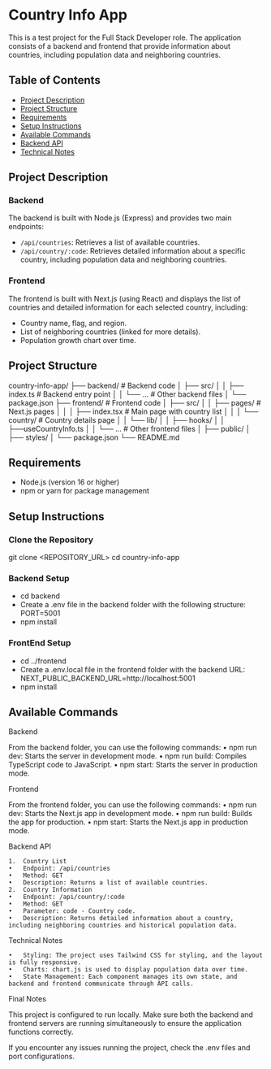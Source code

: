 # Country Info App

This is a test project for the Full Stack Developer role. The application consists of a backend and frontend that provide information about countries, including population data and neighboring countries.

## Table of Contents

- [Project Description](#project-description)
- [Project Structure](#project-structure)
- [Requirements](#requirements)
- [Setup Instructions](#setup-instructions)
- [Available Commands](#available-commands)
- [Backend API](#backend-api)
- [Technical Notes](#technical-notes)

## Project Description

### Backend

The backend is built with Node.js (Express) and provides two main endpoints:
- `/api/countries`: Retrieves a list of available countries.
- `/api/country/:code`: Retrieves detailed information about a specific country, including population data and neighboring countries.

### Frontend

The frontend is built with Next.js (using React) and displays the list of countries and detailed information for each selected country, including:
- Country name, flag, and region.
- List of neighboring countries (linked for more details).
- Population growth chart over time.

## Project Structure
country-info-app/
├── backend/                  # Backend code
│   ├── src/
│   │   ├── index.ts          # Backend entry point
│   │   └── …                 # Other backend files
│   └── package.json
├── frontend/                 # Frontend code
│   ├── src/
│   │   ├── pages/            # Next.js pages
│   │   │   ├── index.tsx     # Main page with country list
│   │   │   └── country/      # Country details page
│   │   └── lib/
│   │       ├── hooks/
│   │           ├──useCountryInfo.ts
│   │   └── …                 # Other frontend files
│   ├── public/
│   ├── styles/
│   └── package.json
└── README.md

## Requirements

- Node.js (version 16 or higher)
- npm or yarn for package management

## Setup Instructions

### Clone the Repository

git clone <REPOSITORY_URL>
cd country-info-app


### Backend Setup
- cd backend
- Create a .env file in the backend folder with the following structure: PORT=5001
- npm install

### FrontEnd Setup
- cd ../frontend
- Create a .env.local file in the frontend folder with the backend URL: NEXT_PUBLIC_BACKEND_URL=http://localhost:5001
- npm install

## Available Commands

Backend

From the backend folder, you can use the following commands:
	•	npm run dev: Starts the server in development mode.
	•	npm run build: Compiles TypeScript code to JavaScript.
	•	npm start: Starts the server in production mode.

Frontend

From the frontend folder, you can use the following commands:
	•	npm run dev: Starts the Next.js app in development mode.
	•	npm run build: Builds the app for production.
	•	npm start: Starts the Next.js app in production mode.

Backend API

	1.	Country List
	•	Endpoint: /api/countries
	•	Method: GET
	•	Description: Returns a list of available countries.
	2.	Country Information
	•	Endpoint: /api/country/:code
	•	Method: GET
	•	Parameter: code - Country code.
	•	Description: Returns detailed information about a country, including neighboring countries and historical population data.

Technical Notes

	•	Styling: The project uses Tailwind CSS for styling, and the layout is fully responsive.
	•	Charts: chart.js is used to display population data over time.
	•	State Management: Each component manages its own state, and backend and frontend communicate through API calls.

Final Notes

This project is configured to run locally. Make sure both the backend and frontend servers are running simultaneously to ensure the application functions correctly.

If you encounter any issues running the project, check the .env files and port configurations.
